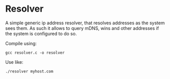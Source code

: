 # Resolver
A simple generic ip address resolver, that resolves addresses as the system sees them.
As such it allows to query mDNS, wins and other addresses if the system is configured to do so. 

Compile using:
```
gcc resolver.c -o resolver
```

Use like:
```
./resolver myhost.com
```
